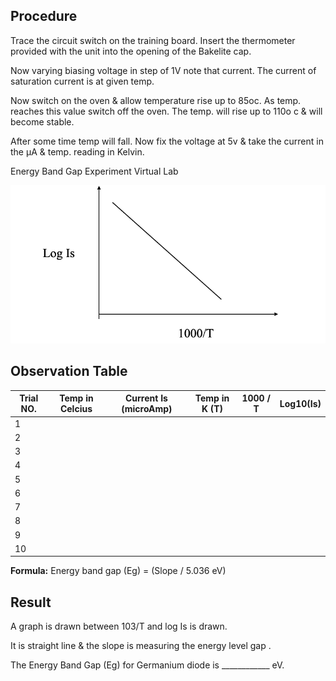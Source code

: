 ## Procedure

Trace the circuit switch on the training board.
Insert the thermometer provided with the unit into the opening of the Bakelite cap.


Now varying biasing voltage in step of 1V note that current. The current of
saturation current is at given temp.


Now switch on the oven & allow temperature rise up to 85oc. As temp. reaches this value switch off the oven. The temp. will rise up to 110o c & will become stable.

After some time temp will fall. Now fix the voltage at 5v & take the current
in the µA & temp. reading in Kelvin. 
          


Energy Band Gap Experiment Virtual Lab

![diagram3](./images/diagram3.png)


## Observation Table

| Trial NO. | Temp in Celcius | Current Is (microAmp) | Temp in K (T) | 1000 / T | Log10(Is) |
|-----------|-----------------|-----------------------|---------------|----------|-----------|
| 1         |                 |                       |               |          |           |
| 2         |                 |                       |               |          |           |
| 3         |                 |                       |               |          |           |
| 4         |                 |                       |               |          |           |
| 5         |                 |                       |               |          |           |
| 6         |                 |                       |               |          |           |
| 7         |                 |                       |               |          |           |
| 8         |                 |                       |               |          |           |
| 9         |                 |                       |               |          |           |
| 10        |                 |                       |               |          |           |


**Formula:** Energy band gap (Eg) =  (Slope / 5.036 eV)

## Result

A graph is drawn between 103/T and log Is is drawn.

It is straight line & the slope is measuring the energy level gap .

The Energy Band Gap (Eg) for Germanium diode is ____________ eV.


